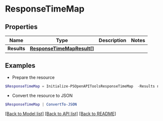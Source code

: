 # ResponseTimeMap
## Properties

Name | Type | Description | Notes
------------ | ------------- | ------------- | -------------
**Results** | [**ResponseTimeMapResult[]**](ResponseTimeMapResult.md) |  | 

## Examples

- Prepare the resource
```powershell
$ResponseTimeMap = Initialize-PSOpenAPIToolsResponseTimeMap  -Results null
```

- Convert the resource to JSON
```powershell
$ResponseTimeMap | ConvertTo-JSON
```

[[Back to Model list]](../README.md#documentation-for-models) [[Back to API list]](../README.md#documentation-for-api-endpoints) [[Back to README]](../README.md)

